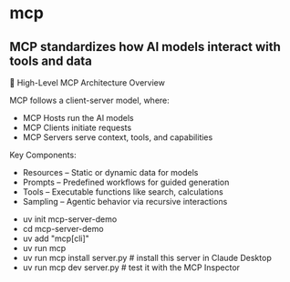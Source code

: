 # mcp
## MCP standardizes how AI models interact with tools and data

🧱 High-Level MCP Architecture Overview

MCP follows a client-server model, where:
- MCP Hosts run the AI models
- MCP Clients initiate requests
- MCP Servers serve context, tools, and capabilities

Key Components:
- Resources – Static or dynamic data for models
- Prompts – Predefined workflows for guided generation
- Tools – Executable functions like search, calculations
- Sampling – Agentic behavior via recursive interactions

+ uv init mcp-server-demo
+ cd mcp-server-demo
+ uv add "mcp[cli]"
+ uv run mcp
+ uv run mcp install server.py # install this server in Claude Desktop
+ uv run mcp dev server.py # test it with the MCP Inspector
